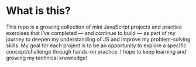# What is this?

This repo is a growing collection of mini JavaScript projects and practice exercises that I’ve completed — and continue to build — as part of my journey to deepen my understanding of JS and improve my problem-solving skills. My goal for each project is to be an opportunity to explore a specific concept/challenge through hands-on practice. I hope to keep learning and growing my technical knowledge!
